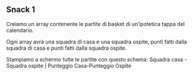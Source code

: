 ## Snack 1

Creiamo un array contenente le partite di basket di un’ipotetica tappa del calendario.

Ogni array avrà una squadra di casa e una squadra ospite, punti fatti dalla squadra di casa e punti fatti dalla squadra ospite.

Stampiamo a schermo tutte le partite con questo schema:
Squadra casa - Squadra ospite | Punteggio Casa-Punteggio Ospite